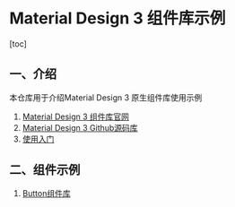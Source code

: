# Material Design 3 组件库示例

[toc]

## 一、介绍

本仓库用于介绍Material Design 3 原生组件库使用示例

1. [Material Design 3 组件库官网](https://m3.material.io/components)
2. [Material Design 3 Github源码库](https://github.com/material-components/material-components-android)
3. [使用入门](https://github.com/material-components/material-components-android/blob/master/docs/getting-started.md)

## 二、组件示例

1. [Button组件库](app/src/main/java/com/example/mdc_android3sample/button/Button.md)